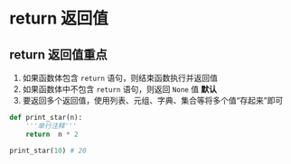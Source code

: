 # return 返回值

## return 返回值重点

1. 如果函数体包含 `return` 语句，则结束函数执行并返回值
2. 如果函数体中不包含 `return` 语句，则返回 `None` 值 **默认**
3. 要返回多个返回值，使用列表、元组、字典、集合等将多个值“存起来”即可

  ```py
  def print_star(n):
      '''单行注释'''
      return  n * 2

  print_star(10) # 20
  ```
